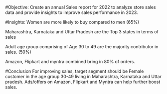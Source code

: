 
#Objective:
Create an annual Sales report for 2022 to analyze store sales data and provide insights to improve sales performance in 2023.


#Insights: 
Women are more likely to buy compared to men (65%)


Maharashtra, Karnataka and Uttar Pradesh are the Top 3 states in terms of sales


Adult age group comprising of Age 30 to 49 are the majority contributor in sales. (50%)


Amazon, Flipkart and myntra combined bring in 80% of orders. 


#Conclusion
For improving sales, target segment should be Female customer in the age group 30-49 living in Maharashtra, Karnataka and Uttar pradesh. Ads/offers on Amazon, Flipkart and Myntra can help further boost sales.


